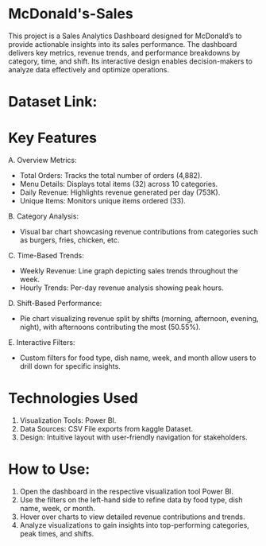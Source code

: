 # McDonald's-Sales 
This project is a Sales Analytics Dashboard designed for McDonald’s to provide actionable insights into its sales performance. The dashboard delivers key metrics, revenue trends, and performance breakdowns by category, time, and shift. Its interactive design enables decision-makers to analyze data effectively and optimize operations.

# Dataset Link:

# Key Features

A. Overview Metrics:

* Total Orders: Tracks the total number of orders (4,882).
* Menu Details: Displays total items (32) across 10 categories.
* Daily Revenue: Highlights revenue generated per day (753K).
* Unique Items: Monitors unique items ordered (33).

B. Category Analysis:

* Visual bar chart showcasing revenue contributions from categories such as burgers, fries, chicken, etc.

C. Time-Based Trends:

* Weekly Revenue: Line graph depicting sales trends throughout the week.
* Hourly Trends: Per-day revenue analysis showing peak hours.

D. Shift-Based Performance:

* Pie chart visualizing revenue split by shifts (morning, afternoon, evening, night), with afternoons contributing the most (50.55%).

E. Interactive Filters:

* Custom filters for food type, dish name, week, and month allow users to drill down for specific insights.

# Technologies Used
1. Visualization Tools: Power BI.
2. Data Sources: CSV File exports from kaggle Dataset.
3. Design: Intuitive layout with user-friendly navigation for stakeholders.

# How to Use:
1. Open the dashboard in the respective visualization tool Power BI.
2. Use the filters on the left-hand side to refine data by food type, dish name, week, or month.
3. Hover over charts to view detailed revenue contributions and trends.
4. Analyze visualizations to gain insights into top-performing categories, peak times, and shifts.

